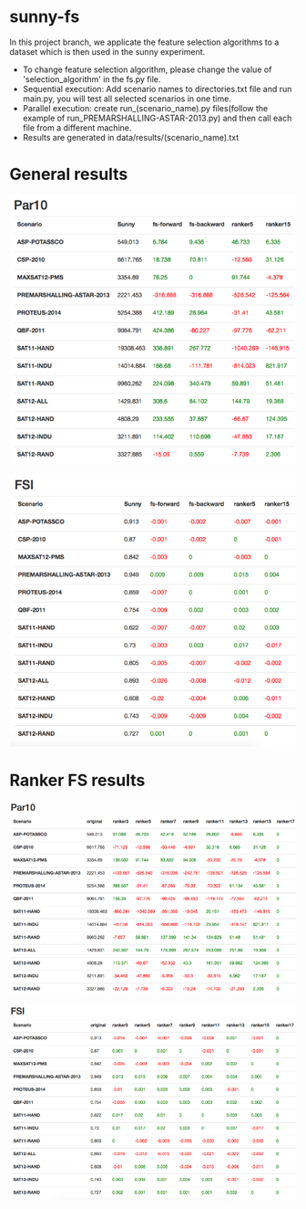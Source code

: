 # sunny-fs
In this project branch, we applicate the feature selection algorithms to a dataset which is then used in the sunny experiment.

- To change feature selection algorithm, please change the value of 'selection_algorithm' in the fs.py file.
- Sequential execution: Add scenario names to directories.txt file and run main.py, you will test all selected scenarios in one time.
- Parallel execution: create run_(scenario_name).py files(follow the example of run_PREMARSHALLING-ASTAR-2013.py) and then call each file from a different machine.
- Results are generated in data/results/(scenario_name).txt

# General results

![Par10](https://github.com/lteu/sunny-fs/blob/master/overview/PAR10-20.04.2015.png)

![FSI](https://github.com/lteu/sunny-fs/blob/master/overview/FSI-20.04.2015.png)

# Ranker FS results

![Par10-ranker](https://github.com/lteu/sunny-fs/blob/master/overview/ranker-par10.png)

![FSI-ranker](https://github.com/lteu/sunny-fs/blob/master/overview/ranker-fsi.png)
